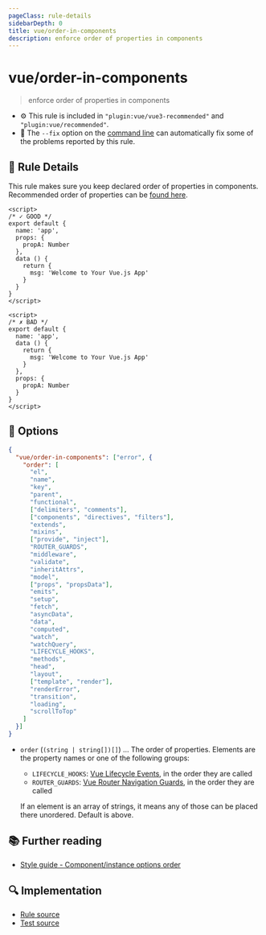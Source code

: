 ```yaml
---
pageClass: rule-details
sidebarDepth: 0
title: vue/order-in-components
description: enforce order of properties in components
---
```

# vue/order-in-components
> enforce order of properties in components

- :gear: This rule is included in `"plugin:vue/vue3-recommended"` and `"plugin:vue/recommended"`.
- :wrench: The `--fix` option on the [command line](https://eslint.org/docs/user-guide/command-line-interface#fixing-problems) can automatically fix some of the problems reported by this rule.

## :book: Rule Details

This rule makes sure you keep declared order of properties in components.
Recommended order of properties can be [found here](https://vuejs.org/v2/style-guide/#Component-instance-options-order-recommended).

<eslint-code-block fix :rules="{'vue/order-in-components': ['error']}">

```vue
<script>
/* ✓ GOOD */
export default {
  name: 'app',
  props: {
    propA: Number
  },
  data () {
    return {
      msg: 'Welcome to Your Vue.js App'
    }
  }
}
</script>
```

</eslint-code-block>

<eslint-code-block fix :rules="{'vue/order-in-components': ['error']}">

```vue
<script>
/* ✗ BAD */
export default {
  name: 'app',
  data () {
    return {
      msg: 'Welcome to Your Vue.js App'
    }
  },
  props: {
    propA: Number
  }
}
</script>
```

</eslint-code-block>

## :wrench: Options

```json
{
  "vue/order-in-components": ["error", {
    "order": [
      "el",
      "name",
      "key",
      "parent",
      "functional",
      ["delimiters", "comments"],
      ["components", "directives", "filters"],
      "extends",
      "mixins",
      ["provide", "inject"],
      "ROUTER_GUARDS",
      "middleware",
      "validate",
      "inheritAttrs",
      "model",
      ["props", "propsData"],
      "emits",
      "setup",
      "fetch",
      "asyncData",
      "data",
      "computed",
      "watch",
      "watchQuery",
      "LIFECYCLE_HOOKS",
      "methods",
      "head",
      "layout",
      ["template", "render"],
      "renderError",
      "transition",
      "loading",
      "scrollToTop"
    ]
  }]
}
```

- `order` (`(string | string[])[]`) ... The order of properties. Elements are the property names or one of the following groups:

  - `LIFECYCLE_HOOKS`: [Vue Lifecycle Events](https://vuejs.org/v2/guide/instance.html#Lifecycle-Diagram), in the order they are called
  - `ROUTER_GUARDS`: [Vue Router Navigation Guards](https://router.vuejs.org/guide/advanced/navigation-guards.html#in-component-guards), in the order they are called

  If an element is an array of strings, it means any of those can be placed there unordered. Default is above.


## :books: Further reading

- [Style guide - Component/instance options order](https://vuejs.org/v2/style-guide/#Component-instance-options-order-recommended)

## :mag: Implementation

- [Rule source](https://github.com/vuejs/eslint-plugin-vue/blob/master/lib/rules/order-in-components.js)
- [Test source](https://github.com/vuejs/eslint-plugin-vue/blob/master/tests/lib/rules/order-in-components.js)
